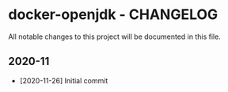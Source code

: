 # docker-openjdk - CHANGELOG
All notable changes to this project will be documented in this file.

## 2020-11
* [2020-11-26] Initial commit

